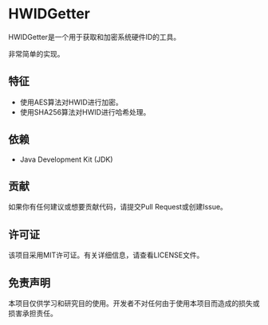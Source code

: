 # HWIDGetter

HWIDGetter是一个用于获取和加密系统硬件ID的工具。

非常简单的实现。

## 特征

- 使用AES算法对HWID进行加密。
- 使用SHA256算法对HWID进行哈希处理。

## 依赖

- Java Development Kit (JDK)

## 贡献

如果你有任何建议或想要贡献代码，请提交Pull Request或创建Issue。

## 许可证

该项目采用MIT许可证。有关详细信息，请查看LICENSE文件。

## 免责声明

本项目仅供学习和研究目的使用。开发者不对任何由于使用本项目而造成的损失或损害承担责任。